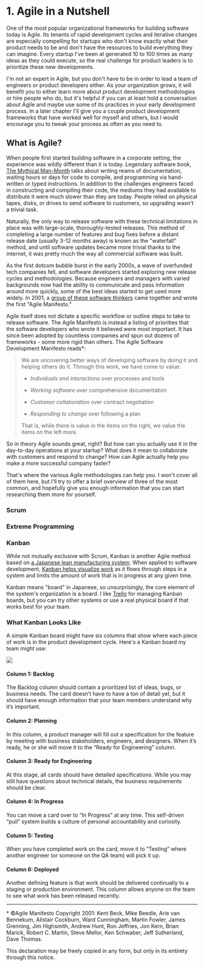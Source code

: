 # 1. Agile in a Nutshell

One of the most popular organizational frameworks for building software today is Agile. Its tenants of rapid development cycles and iterative changes are especially compelling for startups who don't know exactly what their product needs to be and don't have the resources to build everything they can imagine. Every startup I've been at generated 10 to 100 times as many ideas as they could execute, so the real challenge for product leaders is to prioritize these new developments.

I'm not an expert in Agile, but you don't have to be in order to lead a team of engineers or product developers either. As your organization grows, it will benefit you to either learn more about product development methodologies or hire people who do, but it's helpful if you can at least hold a conversation about Agile and maybe use some of its practices in your early development process. In a later chapter I'll give you a couple product development frameworks that have worked well for myself and others, but I would encourage you to tweak your process as often as you need to.

## What is Agile?

When people first started building software in a corporate setting, the experience was wildly different than it is today. Legendary software book, [The Mythical Man-Month](http://amzn.to/2nCT4dj) talks about writing reams of documentation, waiting hours or days for code to compile, and programming via hand-written or typed instructions. In addition to the challenges engineers faced in constructing and compiling their code, the mediums they had available to distribute it were much slower than they are today. People relied on physical tapes, disks, or drives to send software to customers, so upgrading wasn't a trivial task.

Naturally, the only way to release software with these technical limitations in place was with large-scale, thoroughly-tested releases. This method of completing a large number of features and bug fixes before a distant release date (usually 3-12 months away) is known as the "waterfall" method, and until software updates became more trivial thanks to the internet, it was pretty much the way all commercial software was built.

As the first dotcom bubble burst in the early 2000s, a wave of overfunded tech companies fell, and software developers started exploring new release cycles and methodologies. Because engineers and managers with varied backgrounds now had the ability to communicate and pass information around more quickly, some of the best ideas started to get used more widely. In 2001, a [group of these software thinkers](http://agilemanifesto.org/history.html) came together and wrote the first "Agile Manifesto."

Agile itself does not dictate a specific workflow or outline steps to take to release software. The Agile Manifesto is instead a listing of priorities that the software developers who wrote it believed were most important. It has since been adopted by countless companies and spun out dozens of frameworks - some more rigid than others. The Agile Software Development Manifesto reads\*:

> We are uncovering better ways of developing software by doing it and helping others do it. Through this work, we have come to value:
>
> - _Individuals and interactions_ over processes and tools
> 
> - _Working software_ over comprehensive documentation
>
> - _Customer collaboration_ over contract negotiation
>
> - _Responding to change_ over following a plan
> 
> That is, while there is value in the items on the right, we value the items on the left more.

So in theory Agile sounds great, right? But how can you actually use it in the day-to-day operations at your startup? What does it mean to collaborate with customers and respond to change? How can Agile actually help you make a more successful company faster?

That's where the various Agile methodologies can help you. I won't cover all of them here, but I'll try to offer a brief overview of three of the most common, and hopefully give you enough information that you can start researching them more for yourself.


### Scrum

### Extreme Programming

### Kanban

While not mutually exclusive with Scrum, Kanban is another Agile method based on [a Japanese lean manufacturing system](https://leankit.com/learn/kanban/what-is-kanban/). When applied to software development, [Kanban helps visualize work](https://www.themuse.com/advice/an-underrated-way-for-engineering-teams-to-improve-their-workflow) as it flows through steps in a system and limits the amount of work that is in progress at any given time.

Kanban means "board" in Japanese, so unsurprisingly, the core element of the system's organization is a board. I like [Trello](https://trello.com/) for managing Kanban boards, but you can try other systems or use a real physical board if that works best for your team.

### What Kanban Looks Like

A simple Kanban board might have six columns that show where each piece of work is in the product development cycle. Here's a Kanban board my team might use:

![](http://i.imgur.com/EyhkfxW.png)

#### Column 1: Backlog

The Backlog column should contain a prioritized list of ideas, bugs, or business needs. The card doesn’t have to have a ton of detail yet, but it should have enough information that your team members understand why it’s important.

#### Column 2: Planning

In this column, a product manager will fill out a specification for the feature by meeting with business stakeholders, engineers, and designers. When it’s ready, he or she will move it to the “Ready for Engineering” column.

#### Column 3: Ready for Engineering

At this stage, all cards should have detailed specifications. While you may still have questions about technical details, the business requirements should be clear.

#### Column 4: In Progress

You can move a card over to “In Progress” at any time. This self-driven “pull” system builds a culture of personal accountability and curiosity.

#### Column 5: Testing

When you have completed work on the card, move it to “Testing” where another engineer (or someone on the QA team) will pick it up.

#### Column 6: Deployed

Another defining feature is that work should be delivered continually to a staging or production environment. This column allows anyone on the team to see what work has been released recently.

-----
\* ©Agile Manifesto Copyright 2001: Kent Beck, Mike Beedle, Arie van Bennekum, Alistair Cockburn, Ward Cunningham, Martin Fowler, James Grenning, Jim Highsmith, Andrew Hunt, Ron Jeffries, Jon Kern, Brian Marick, Robert C. Martin, Steve Mellor, Ken Schwaber, Jeff Sutherland, Dave Thomas.

This declaration may be freely copied in any form, but only in its entirety through this notice.

